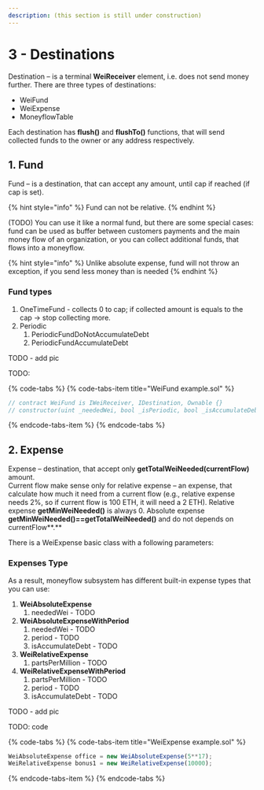 ```yaml
---
description: (this section is still under construction)
---
```


# 3 - Destinations

Destination – is a terminal **WeiReceiver** element, i.e. does not send money further. There are three types of destinations: 

* WeiFund
* WeiExpense
* MoneyflowTable

Each destination has **flush\(\)** and **flushTo\(\)** functions, that will send collected funds to the owner or any address respectively.

## 1. Fund

Fund – is a destination, that can accept any amount, until cap if reached \(if cap is set\). 

{% hint style="info" %}
Fund can not be relative.
{% endhint %}

\(TODO\) You can use it like a normal fund, but there are some special cases: fund can be used as buffer between customers payments and the main money flow of an organization, or you can collect additional funds, that flows into a moneyflow.

{% hint style="info" %}
Unlike absolute expense, fund will not throw an exception, if you send less money than is needed
{% endhint %}

### Fund types

1. OneTimeFund -  collects 0 to cap;  if collected amount is equals to the cap -&gt; stop collecting more.   
2. Periodic
   1. PeriodicFundDoNotAccumulateDebt  
   2. PeriodicFundAccumulateDebt 

TODO - add pic  
  
TODO:

{% code-tabs %}
{% code-tabs-item title="WeiFund example.sol" %}
```javascript
// contract WeiFund is IWeiReceiver, IDestination, Ownable {}
// constructor(uint _neededWei, bool _isPeriodic, bool _isAccumulateDebt, uint _periodHours) public {


```
{% endcode-tabs-item %}
{% endcode-tabs %}

## 2. Expense

Expense – destination, that accept only **getTotalWeiNeeded\(currentFlow\)** amount.    
Current flow make sense only for relative expense – an expense, that calculate how much it need from a current flow \(e.g., relative expense needs 2%, so if current flow is 100 ETH, it will need a 2 ETH\). Relative expense **getMinWeiNeeded\(\)** is always 0. Absolute expense **getMinWeiNeeded\(\)==getTotalWeiNeeded\(\)** and do not depends on currentFlow**.** 

There is a WeiExpense basic class with a following parameters:

### Expenses Type

As a result, moneyflow subsystem has different built-in expense types that you can use:

1. **WeiAbsoluteExpense**
   1. neededWei - TODO
2. **WeiAbsoluteExpenseWithPeriod**
   1. neededWei - TODO
   2. period - TODO
   3. isAccumulateDebt - TODO
3. **WeiRelativeExpense**
   1. partsPerMillion - TODO
4. **WeiRelativeExpenseWithPeriod**
   1. partsPerMillion - TODO
   2. period - TODO
   3. isAccumulateDebt - TODO

TODO - add pic

TODO: code

{% code-tabs %}
{% code-tabs-item title="WeiExpense example.sol" %}
```javascript
WeiAbsoluteExpense office = new WeiAbsoluteExpense(5**17);
WeiRelativeExpense bonus1 = new WeiRelativeExpense(10000);

```
{% endcode-tabs-item %}
{% endcode-tabs %}





